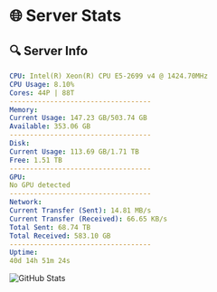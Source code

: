 # 🌐 Server Stats
## 🔍 Server Info
```yaml
CPU: Intel(R) Xeon(R) CPU E5-2699 v4 @ 1424.70MHz
CPU Usage: 8.10%
Cores: 44P | 88T
-----------------------------------
Memory:
Current Usage: 147.23 GB/503.74 GB
Available: 353.06 GB
-----------------------------------
Disk:
Current Usage: 113.69 GB/1.71 TB
Free: 1.51 TB
-----------------------------------
GPU:
No GPU detected
-----------------------------------
Network:
Current Transfer (Sent): 14.81 MB/s
Current Transfer (Received): 66.65 KB/s
Total Sent: 68.74 TB
Total Received: 583.10 GB
-----------------------------------
Uptime:
40d 14h 51m 24s
```
![GitHub Stats](https://img.shields.io/badge/Updated-2025-04-17_12:14:13-blue)